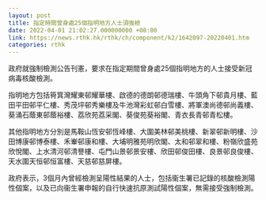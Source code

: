 ```yaml
---
layout: post
title: 指定時間曾身處25個指明地方人士須強檢
date: 2022-04-01 21:02:27.000000000 +08:00
link: https://news.rthk.hk/rthk/ch/component/k2/1642097-20220401.htm
categories: rthk
---
```


政府就強制檢測公告刊憲，要求在指定期間曾身處25個指明地方的人士接受新冠病毒核酸檢測。

指明地方包括筲箕灣耀東邨耀華樓、啟德的德朗邨德瑞樓、牛頭角下邨貴月樓、藍田平田邨平仁樓、秀茂坪邨秀樂樓及牛池灣彩虹邨白雪樓、將軍澳尚德邨尚義樓、葵涌石蔭東邨蔭裕樓、荔欣苑荔采閣、葵俊苑葵裕閣、青衣長青邨青松樓。

其他指明地方分別是馬鞍山恆安邨恆峰樓、大圍美林邨美桃樓、新翠邨新明樓、沙田博康邨博泰樓、禾輋邨康和樓、大埔明雅苑明欣閣、太和邨翠和樓、粉嶺欣盛苑欣悅閣、上水清河邨清譽樓、屯門山景邨景安樓、欣田邨俊田樓、良景邨良俊樓、天水圍天恒邨恒富樓、天慈邨慈屏樓。

政府表示，3個月內曾經檢測呈陽性結果的人士，包括衞生署已記錄的核酸檢測陽性個案，以及已向衞生署申報的自行快速抗原測試陽性個案，無需接受強制檢測。
